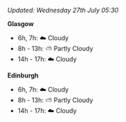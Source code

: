 *Updated: Wednesday 27th July 05:30*

**Glasgow**

* 6h, 7h: :cloud: Cloudy
* 8h - 13h: :partly_sunny: Partly Cloudy
* 14h - 17h: :cloud: Cloudy

**Edinburgh**

* 6h, 7h: :cloud: Cloudy
* 8h - 13h: :partly_sunny: Partly Cloudy
* 14h - 17h: :cloud: Cloudy

